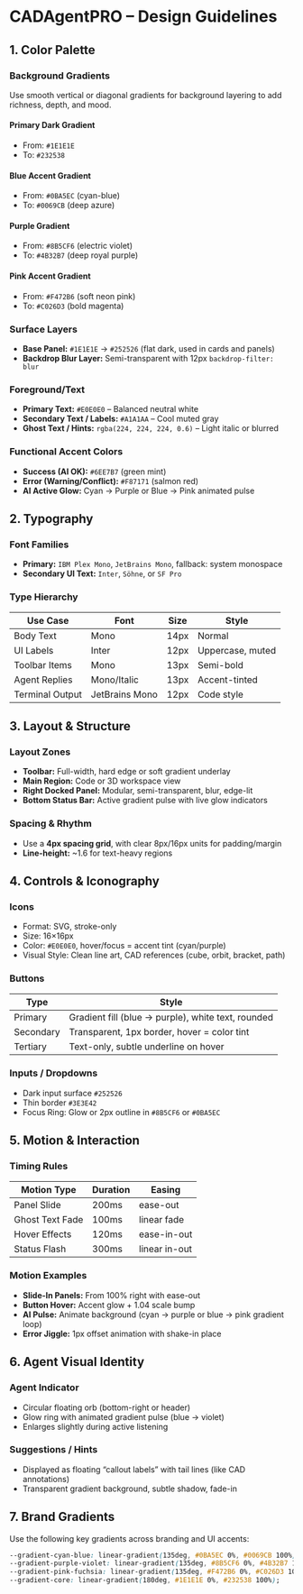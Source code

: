 # CADAgentPRO – Design Guidelines

## 1. Color Palette

### Background Gradients
Use smooth vertical or diagonal gradients for background layering to add richness, depth, and mood.

#### Primary Dark Gradient
- From: `#1E1E1E`
- To: `#232538`

#### Blue Accent Gradient
- From: `#0BA5EC` (cyan-blue)
- To: `#0069CB` (deep azure)

#### Purple Gradient
- From: `#8B5CF6` (electric violet)
- To: `#4B32B7` (deep royal purple)

#### Pink Accent Gradient
- From: `#F472B6` (soft neon pink)
- To: `#C026D3` (bold magenta)

### Surface Layers
- **Base Panel:** `#1E1E1E` → `#252526` (flat dark, used in cards and panels)
- **Backdrop Blur Layer:** Semi-transparent with 12px `backdrop-filter: blur`

### Foreground/Text
- **Primary Text:** `#E0E0E0` – Balanced neutral white
- **Secondary Text / Labels:** `#A1A1AA` – Cool muted gray
- **Ghost Text / Hints:** `rgba(224, 224, 224, 0.6)` – Light italic or blurred

### Functional Accent Colors
- **Success (AI OK):** `#6EE7B7` (green mint)
- **Error (Warning/Conflict):** `#F87171` (salmon red)
- **AI Active Glow:** Cyan → Purple or Blue → Pink animated pulse

## 2. Typography

### Font Families
- **Primary:** `IBM Plex Mono`, `JetBrains Mono`, fallback: system monospace
- **Secondary UI Text:** `Inter`, `Söhne`, or `SF Pro`

### Type Hierarchy
| Use Case           | Font             | Size   | Style           |
|--------------------|------------------|--------|------------------|
| Body Text          | Mono             | 14px   | Normal           |
| UI Labels          | Inter            | 12px   | Uppercase, muted |
| Toolbar Items      | Mono             | 13px   | Semi-bold        |
| Agent Replies      | Mono/Italic      | 13px   | Accent-tinted    |
| Terminal Output    | JetBrains Mono   | 12px   | Code style       |

## 3. Layout & Structure

### Layout Zones
- **Toolbar:** Full-width, hard edge or soft gradient underlay
- **Main Region:** Code or 3D workspace view
- **Right Docked Panel:** Modular, semi-transparent, blur, edge-lit
- **Bottom Status Bar:** Active gradient pulse with live glow indicators

### Spacing & Rhythm
- Use a **4px spacing grid**, with clear 8px/16px units for padding/margin
- **Line-height:** ~1.6 for text-heavy regions

## 4. Controls & Iconography

### Icons
- Format: SVG, stroke-only
- Size: 16×16px
- Color: `#E0E0E0`, hover/focus = accent tint (cyan/purple)
- Visual Style: Clean line art, CAD references (cube, orbit, bracket, path)

### Buttons
| Type       | Style                                             |
|------------|----------------------------------------------------|
| Primary    | Gradient fill (blue → purple), white text, rounded |
| Secondary  | Transparent, 1px border, hover = color tint        |
| Tertiary   | Text-only, subtle underline on hover               |

### Inputs / Dropdowns
- Dark input surface `#252526`
- Thin border `#3E3E42`
- Focus Ring: Glow or 2px outline in `#8B5CF6` or `#0BA5EC`

## 5. Motion & Interaction

### Timing Rules
| Motion Type      | Duration | Easing         |
|------------------|----------|----------------|
| Panel Slide      | 200ms    | ease-out       |
| Ghost Text Fade  | 100ms    | linear fade    |
| Hover Effects    | 120ms    | ease-in-out    |
| Status Flash     | 300ms    | linear in-out  |

### Motion Examples
- **Slide-In Panels:** From 100% right with ease-out
- **Button Hover:** Accent glow + 1.04 scale bump
- **AI Pulse:** Animate background (cyan → purple or blue → pink gradient loop)
- **Error Jiggle:** 1px offset animation with shake-in place

## 6. Agent Visual Identity

### Agent Indicator
- Circular floating orb (bottom-right or header)
- Glow ring with animated gradient pulse (blue → violet)
- Enlarges slightly during active listening

### Suggestions / Hints
- Displayed as floating “callout labels” with tail lines (like CAD annotations)
- Transparent gradient background, subtle shadow, fade-in

## 7. Brand Gradients

Use the following key gradients across branding and UI accents:

```css
--gradient-cyan-blue: linear-gradient(135deg, #0BA5EC 0%, #0069CB 100%);
--gradient-purple-violet: linear-gradient(135deg, #8B5CF6 0%, #4B32B7 100%);
--gradient-pink-fuchsia: linear-gradient(135deg, #F472B6 0%, #C026D3 100%);
--gradient-core: linear-gradient(180deg, #1E1E1E 0%, #232538 100%);

